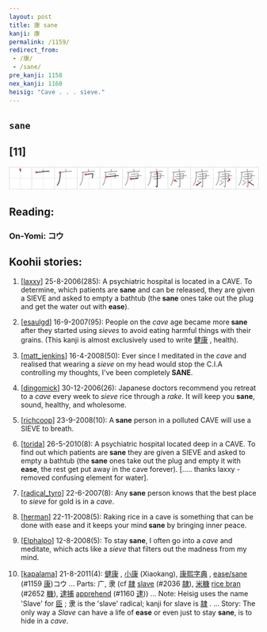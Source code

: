 ```yaml
---
layout: post
title: 康 sane
kanji: 康
permalink: /1159/
redirect_from:
 - /康/
 - /sane/
pre_kanji: 1158
nex_kanji: 1160
heisig: "Cave . . . sieve."
---
```


## `sane`

## [11]

<div class="stroke"><img src="../images/E5BAB7.png" /></div>

## Reading:

### On-Yomi: コウ

## Koohii stories:

1) [<a href="http://kanji.koohii.com/profile/laxxy">laxxy</a>] 25-8-2006(285): A psychiatric hospital is located in a CAVE. To determine, which patients are<strong> sane</strong> and can be released, they are given a SIEVE and asked to empty a bathtub (the<strong> sane</strong> ones take out the plug and get the water out with <strong>ease</strong>). 

2) [<a href="http://kanji.koohii.com/profile/esaulgd">esaulgd</a>] 16-9-2007(95): People on the <em>cave</em> age became more<strong> sane</strong> after they started using <em>sieves</em> to avoid eating harmful things with their grains. (This kanji is almost exclusively used to write   <a href="http://jisho.org/kanji/details/健康">健康</a>  , health). 

3) [<a href="http://kanji.koohii.com/profile/matt_jenkins">matt_jenkins</a>] 16-4-2008(50): Ever since I meditated in the <em>cave</em> and realised that wearing a <em>sieve</em> on my head would stop the C.I.A controlling my thoughts, I&#039;ve been completely<strong> SANE</strong>. 

4) [<a href="http://kanji.koohii.com/profile/dingomick">dingomick</a>] 30-12-2006(26): Japanese doctors recommend you retreat to a <em>cave</em> every week to <em>sieve</em> rice through a <em>rake</em>. It will keep you <strong>sane</strong>, sound, healthy, and wholesome. 

5) [<a href="http://kanji.koohii.com/profile/richcoop">richcoop</a>] 23-9-2008(10): A<strong> sane</strong> person in a polluted CAVE will use a SIEVE to breath. 

6) [<a href="http://kanji.koohii.com/profile/torida">torida</a>] 26-5-2010(8): A psychiatric hospital located deep in a CAVE. To find out which patients are<strong> sane</strong> they are given a SIEVE and asked to empty a bathtub (the<strong> sane</strong> ones take out the plug and empty it with <strong>ease</strong>, the rest get put away in the cave forever). [..... thanks laxxy - removed confusing element for water]. 

7) [<a href="http://kanji.koohii.com/profile/radical_tyro">radical_tyro</a>] 22-6-2007(8): Any<strong> sane</strong> person knows that the best place to <em>sieve</em> for gold is in a <em>cave</em>. 

8) [<a href="http://kanji.koohii.com/profile/herman">herman</a>] 22-11-2008(5): Raking rice in a cave is something that can be done with ease and it keeps your mind<strong> sane</strong> by bringing inner peace. 

9) [<a href="http://kanji.koohii.com/profile/Elphalpo">Elphalpo</a>] 12-8-2008(5): To stay<strong> sane</strong>, I often go into a <em>cave</em> and meditate, which acts like a <em>sieve</em> that filters out the madness from my mind. 

10) [<a href="http://kanji.koohii.com/profile/kapalama">kapalama</a>] 21-8-2011(4):   <a href="http://jisho.org/kanji/details/健康">健康</a>  ,   <a href="http://jisho.org/kanji/details/小康">小康</a>  (Xiaokang),   <a href="http://jisho.org/kanji/details/康熙字典">康熙字典</a>  , <a href="../1159">ease/sane</a> <span class="index">(#1159 <a href="http://jisho.org/kanji/details/康">康</a>)</span>コウ ... Parts: 广, 隶 (cf   <a href="http://jisho.org/kanji/details/隷">隷</a>  <a href="../2036">slave</a> <span class="index">(#2036 <a href="http://jisho.org/kanji/details/隷">隷</a>)</span>,   <a href="http://jisho.org/kanji/details/米糠">米糠</a>  <a href="../2652">rice bran</a> <span class="index">(#2652 <a href="http://jisho.org/kanji/details/糠">糠</a>)</span>,   <a href="http://jisho.org/kanji/details/逮捕">逮捕</a>  <a href="../1160">apprehend</a> <span class="index">(#1160 <a href="http://jisho.org/kanji/details/逮">逮</a>)</span>) ... Note: Heisig uses the name &#039;Slave&#039; for   <a href="http://jisho.org/kanji/details/臣">臣</a>  ; 隶 is the &#039;slave&#039; radical; kanji for slave is   <a href="http://jisho.org/kanji/details/隷">隷</a>  . ... Story: The only way a <em>Slave</em> can have a life of <strong>ease</strong> or even just to stay <strong>sane</strong>, is to hide in a <em>cave</em>. 
